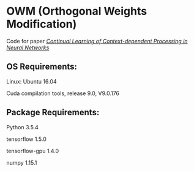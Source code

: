# OWM (Orthogonal Weights Modification)
Code for paper *[Continual Learning of Context-dependent Processing in Neural Networks](https://arxiv.org/abs/1810.01256)*

## OS Requirements:

Linux: Ubuntu 16.04

Cuda compilation tools, release 9.0, V9.0.176

## Package  Requirements:

Python 3.5.4

tensorflow 1.5.0

tensorflow-gpu 1.4.0

numpy 1.15.1
